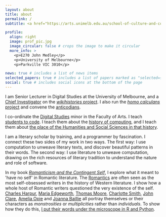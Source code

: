 ```yaml
---
layout: about
title: about
permalink: /
subtitle: <a href="https://arts.unimelb.edu.au/school-of-culture-and-communication/discipline-areas/english-and-theatre-studies">English and Theatre Studies</a>. <a href='https://www.unimelb.edu.au'>University of Melbourne</a>. <a href="https://auspost.com.au/community-hub/traditional-place-names/naarm-introducing-traditional-place-name-of-melbourne">Naarm</a>. Australia.

profile:
  align: right
  image: prof_pic.jpg
  image_circular: false # crops the image to make it circular
  more_info: >
    <p>E270 John Medley</p>
    <p>University of Melbourne</p>
    <p>Parkville VIC 3010</p>

news: true # includes a list of news items
selected_papers: true # includes a list of papers marked as "selected={true}"
social: true # includes social icons at the bottom of the page
---
```


I am Senior Lecturer in Digital Studies at the University of Melbourne, and a [Chief Investigator](https://dataportal.arc.gov.au/NCGP/Web/Grant/Grant/DP220100662) on the [*wikihistories* project](https://wikihistories.net). I also run the [*homo calculans* project](https://homo-calculans.blog) and convene the [anticodians](https://anticodians.org).

I co-ordinate the [Digital Studies](https://study.unimelb.edu.au/find/courses/minor/digital-studies-minor/) minor in the Faculty of Arts. I teach [students to code](https://handbook.unimelb.edu.au/subjects/arts20001). I teach them about the [history of computing](https://handbook.unimelb.edu.au/subjects/arts10003), and I teach them about [the place of the Humanities and Social Sciences in that history](https://handbook.unimelb.edu.au/subjects/arts30003).

I am a literary scholar by training, and a programmer by fascination. I connect these two sides of my work in two ways. The first way: I use computation to unweave literary texts, and discover beautiful patterns in their words. The second way: I use literature to unweave computation, drawing on the rich resources of literary tradition to understand the nature and role of software.

In my book _[Romanticism and the Contingent Self](https://link.springer.com/book/9783031499586)_, I explore what it meant to 'have no self' in Romantic literature. The [Romantics](https://en.wikipedia.org/wiki/Romantic_literature_in_English) are often seen as the most self-obsessed writers in the history of Western literature. I show how a whole host of Romantic writers questioned the very existence of the self. [Charles Harpur](https://en.wikipedia.org/wiki/Charles_Harpur), [Maria Edgeworth](https://en.wikipedia.org/wiki/Maria_Edgeworth), [Thomas Moore](https://en.wikipedia.org/wiki/Thomas_Moore), [Charlotte Smith](<https://en.wikipedia.org/wiki/Charlotte_Smith_(writer)>), [John Clare](https://en.wikipedia.org/wiki/John_Clare), [Amelia Opie](https://en.wikipedia.org/wiki/Amelia_Opie) and [Joanna Baillie](https://en.wikipedia.org/wiki/Joanna_Baillie) all portray themselves or their characters as _monstrosities_ or _multiplicities_ rather than _individuals_. To show how they do this, [I put their words under the microscope in R and Python](https://github.com/michaelgfalk/romantic-self).
